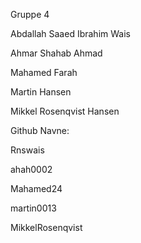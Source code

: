 Gruppe 4

Abdallah Saaed Ibrahim Wais 

Ahmar Shahab Ahmad

Mahamed Farah

Martin Hansen

Mikkel Rosenqvist Hansen

Github Navne: 

Rnswais

ahah0002

Mahamed24

martin0013

MikkelRosenqvist

